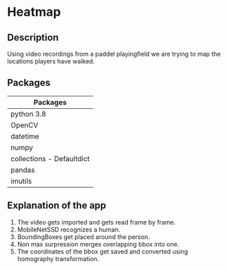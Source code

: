 # Heatmap

## Description 
Using video recordings from a paddel playingfield we are trying to map the locations players have walked.

## Packages  
| Packages|
|--------|
| python 3.8 |
| OpenCV |
| datetime |
| numpy |
| collections - Defaultdict |
| pandas |
| imutils |

## Explanation of the app
1. The video gets imported and gets read frame by frame.
2. MobileNetSSD recognizes a human. 
3. BoundingBoxes get placed around the person. 
4. Non max surpression merges overlapping bbox into one.
5. The coordinates of the bbox get saved and converted using homography transformation. 
